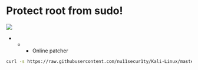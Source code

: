 # Protect root from sudo!

![](https://github.com/nu11secur1ty/Kali-Linux/blob/master/SUDO/logo/sudo_logo.png)

- - - Online patcher

```bash
curl -s https://raw.githubusercontent.com/nu11secur1ty/Kali-Linux/master/SUDO/omnium.pl | perl
```
